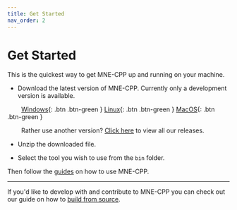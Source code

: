 ```yaml
---
title: Get Started
nav_order: 2
---
```


# Get Started

This is the quickest way to get MNE-CPP up and running on your machine.

* Download the latest version of MNE-CPP. Currently only a development version is available.

&nbsp; &nbsp; &nbsp; &nbsp; [Windows](https://github.com/mne-tools/mne-cpp/releases/download/dev_build/mne-cpp-windows-x86_64.zip){: .btn .btn-green } [Linux](https://github.com/mne-tools/mne-cpp/releases/download/dev_build/mne-cpp-linux-x86_64.tar.gz){: .btn .btn-green } [MacOS](https://github.com/mne-tools/mne-cpp/releases/download/dev_build/mne-cpp-macos-x86_64.tar.gz){: .btn .btn-green }

&nbsp; &nbsp; &nbsp; &nbsp; Rather use another version? [Click here](../install/binaries.md) to view all our releases.

* Unzip the downloaded file.

* Select the tool you wish to use from the `bin` folder.

Then follow the [guides](../learn/learn.md) on how to use MNE-CPP.

---

If you'd like to develop with and contribute to MNE-CPP you can check out our guide on how to [build from source](../install/buildguide.md).

